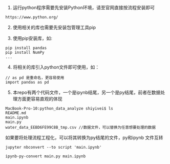 1. 运行python程序需要先安装Python环境，请至官网直接按流程安装即可

```
https://www.python.org/
```

2. 使用相关的库也需要先安装包管理工具pip

3. 使用pip安装库，如:

```
pip install pandas
pip install NumPy
...
```

4. 将相关的库引入python文件即可使用，如：

```
// as pd 是重命名，更容易使用
import pandas as pd
```

5. 本repo有两个代码文件，一个是ipynb结尾，另一个是py结尾，前者在数据处理方面更容易直观的体现

```
MacBook-Pro-10:python_data_analyze shiyivei$ ls
README.md 
main.ipynb 
main.py
water_data_EEBD6FE99C8B_tmp.csv //数据文件，可以替换为任意想要处理的数据
```

如果要将处理流程工程化，可以将其转换为py结尾的文件，py和ipynb 文件互转

```
jupyter nbconvert --to script 'main.ipynb'
```

```
ipynb-py-convert main.py main.ipynb
```



